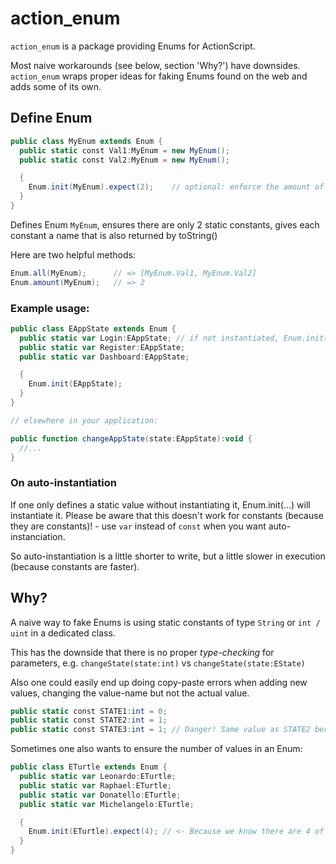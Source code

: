 action_enum
===========

`action_enum` is a package providing Enums for ActionScript. 

Most naive workarounds (see below, section 'Why?') have downsides. `action_enum` wraps proper ideas for faking Enums found on the web and adds some of its own.


Define Enum
-----------

```actionscript
public class MyEnum extends Enum {
  public static const Val1:MyEnum = new MyEnum();
  public static const Val2:MyEnum = new MyEnum();

  {
    Enum.init(MyEnum).expect(2);    // optional: enforce the amount of values with .expect(...)
  }
}
```

Defines Enum `MyEnum`, ensures there are only 2 static constants, gives each constant a name that is also returned by toString()

Here are two helpful methods:

```actionscript
Enum.all(MyEnum);      // => [MyEnum.Val1, MyEnum.Val2]
Enum.amount(MyEnum);   // => 2
```

### Example usage:

```actionscript
public class EAppState extends Enum {
  public static var Login:EAppState; // if not instantiated, Enum.init(...) will do it
  public static var Register:EAppState;
  public static var Dashboard:EAppState;

  {
    Enum.init(EAppState);
  }
}

// elsewhere in your application:

public function changeAppState(state:EAppState):void {
  //...
}
```

### On auto-instantiation

If one only defines a static value without instantiating it, Enum.init(...) will instantiate it. Please be aware that this doesn't work for constants (because they are constants)! - use `var` instead of `const` when you want auto-instanciation.

So auto-instantiation is a little shorter to write, but a little slower in execution (because constants are faster).


Why?
----

A naive way to fake Enums is using static constants of type `String` or `int / uint` in a dedicated class.

This has the downside that there is no proper *type-checking* for parameters, e.g. `changeState(state:int)` vs `changeState(state:EState)`

Also one could easily end up doing copy-paste errors when adding new values, changing the value-name but not the actual value.

```actionscript
public static const STATE1:int = 0;
public static const STATE2:int = 1;
public static const STATE3:int = 1; // Danger! Same value as STATE2 because you messed up
```

Sometimes one also wants to ensure the number of values in an Enum:

```actionscript
public class ETurtle extends Enum {
  public static var Leonardo:ETurtle;
  public static var Raphael:ETurtle;
  public static var Donatello:ETurtle;
  public static var Michelangelo:ETurtle;

  {
    Enum.init(ETurtle).expect(4); // <- Because we know there are 4 of them!
  }
}
```
